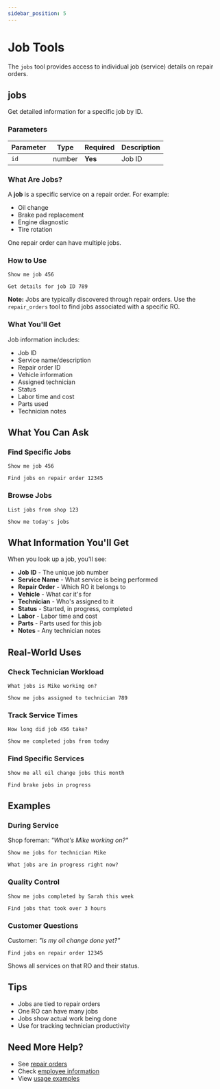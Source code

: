 ```yaml
---
sidebar_position: 5
---
```


# Job Tools

The `jobs` tool provides access to individual job (service) details on repair orders.

## jobs

Get detailed information for a specific job by ID.

### Parameters

| Parameter | Type | Required | Description |
|-----------|------|----------|-------------|
| `id` | number | **Yes** | Job ID |

### What Are Jobs?

A **job** is a specific service on a repair order. For example:
- Oil change
- Brake pad replacement
- Engine diagnostic
- Tire rotation

One repair order can have multiple jobs.

### How to Use

```
Show me job 456
```

```
Get details for job ID 789
```

**Note:** Jobs are typically discovered through repair orders. Use the `repair_orders` tool to find jobs associated with a specific RO.

### What You'll Get

Job information includes:
- Job ID
- Service name/description
- Repair order ID
- Vehicle information
- Assigned technician
- Status
- Labor time and cost
- Parts used
- Technician notes

## What You Can Ask

### Find Specific Jobs

```
Show me job 456
```

```
Find jobs on repair order 12345
```

### Browse Jobs

```
List jobs from shop 123
```

```
Show me today's jobs
```

## What Information You'll Get

When you look up a job, you'll see:

- **Job ID** - The unique job number
- **Service Name** - What service is being performed
- **Repair Order** - Which RO it belongs to
- **Vehicle** - What car it's for
- **Technician** - Who's assigned to it
- **Status** - Started, in progress, completed
- **Labor** - Labor time and cost
- **Parts** - Parts used for this job
- **Notes** - Any technician notes

## Real-World Uses

### Check Technician Workload

```
What jobs is Mike working on?
```

```
Show me jobs assigned to technician 789
```

### Track Service Times

```
How long did job 456 take?
```

```
Show me completed jobs from today
```

### Find Specific Services

```
Show me all oil change jobs this month
```

```
Find brake jobs in progress
```

## Examples

### During Service

Shop foreman: *"What's Mike working on?"*

```
Show me jobs for technician Mike
```

```
What jobs are in progress right now?
```

### Quality Control

```
Show me jobs completed by Sarah this week
```

```
Find jobs that took over 3 hours
```

### Customer Questions

Customer: *"Is my oil change done yet?"*

```
Find jobs on repair order 12345
```

Shows all services on that RO and their status.

## Tips

- Jobs are tied to repair orders
- One RO can have many jobs
- Jobs show actual work being done
- Use for tracking technician productivity

## Need More Help?

- See [repair orders](./repair-orders.md)
- Check [employee information](./employees.md)
- View [usage examples](../examples/index.md)
